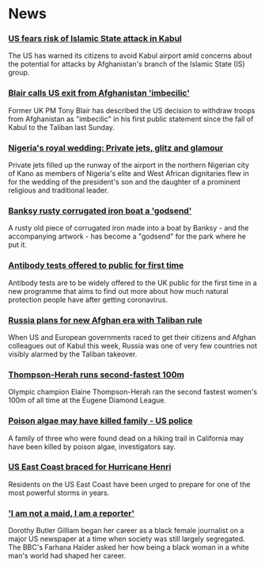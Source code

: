 # News
### [US fears risk of Islamic State attack in Kabul](https://www.bbc.com/news/world-asia-58293832)
The US has warned its citizens to avoid Kabul airport amid concerns about the potential for attacks by Afghanistan's branch of the Islamic State (IS) group.
### [Blair calls US exit from Afghanistan 'imbecilic'](https://www.bbc.com/news/uk-58295384)
Former UK PM Tony Blair has described the US decision to withdraw troops from Afghanistan as "imbecilic" in his first public statement since the fall of Kabul to the Taliban last Sunday.
### [Nigeria's royal wedding: Private jets, glitz and glamour](https://www.bbc.com/news/world-africa-58291132)
Private jets filled up the runway of the airport in the northern Nigerian city of Kano as members of Nigeria's elite and West African dignitaries flew in for the wedding of the president's son and the daughter of a prominent religious and traditional leader.
### [Banksy rusty corrugated iron boat a 'godsend'](https://www.bbc.com/news/uk-england-suffolk-58292229)
A rusty old piece of corrugated iron made into a boat by Banksy - and the accompanying artwork - has become a "godsend" for the park where he put it.
### [Antibody tests offered to public for first time](https://www.bbc.com/news/uk-58293249)
Antibody tests are to be widely offered to the UK public for the first time in a new programme that aims to find out more about how much natural protection people have after getting coronavirus.
### [Russia plans for new Afghan era with Taliban rule](https://www.bbc.com/news/world-europe-58265934)
When US and European governments raced to get their citizens and Afghan colleagues out of Kabul this week, Russia was one of very few countries not visibly alarmed by the Taliban takeover.
### [Thompson-Herah runs second-fastest 100m](https://www.bbc.com/sport/athletics/58295310)
Olympic champion Elaine Thompson-Herah ran the second fastest women's 100m of all time at the Eugene Diamond League.
### [Poison algae may have killed family - US police](https://www.bbc.com/news/world-us-canada-58288482)
A family of three who were found dead on a hiking trail in California may have been killed by poison algae, investigators say.
### [US East Coast braced for Hurricane Henri](https://www.bbc.com/news/world-us-canada-58294809)
Residents on the US East Coast have been urged to prepare for one of the most powerful storms in years.
### ['I am not a maid, I am a reporter'](https://www.bbc.com/news/stories-58259503)
Dorothy Butler Gilliam began her career as a black female journalist on a major US newspaper at a time when society was still largely segregated. The BBC's Farhana Haider asked her how being a black woman in a white man's world had shaped her career.
